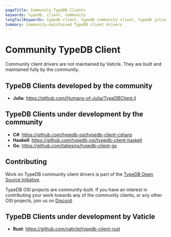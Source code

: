 ```yaml
---
pageTitle: Community TypeDB Clients
keywords: typedb, client, community
longTailKeywords: typedb client, typedb community client, typedb julia client, typedb haskell client
Summary: Community-maintained TypeDB client drivers
---
```


# Community TypeDB Client

Community client drivers are not maintained by Vaticle. They are built and maintained fully by the community.

## TypeDB Clients developed by the community

- **Julia**: https://github.com/Humans-of-Julia/TypeDBClient.jl

## TypeDB Clients under development by the community

- **C#**: https://github.com/typedb-osi/typedb-client-csharp
- **Haskell**: https://github.com/typedb-osi/typedb-client-haskell
- **Go**: https://github.com/taliesins/typedb-client-go

## Contributing

Work on TypeDB community client drivers is part of the [TypeDB Open Source Initiative](https://typedb.org).

TypeDB OSI projects are community-built. If you have an interest in contributing your work
towards any of the community clients, or any other OSI projects, join us on [Discord](https://vaticle.com/discord).

## TypeDB Clients under development by Vaticle

- **Rust**: https://github.com/vaticle/typedb-client-rust
